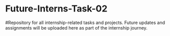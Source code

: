 # Future-Interns-Task-02
#Repository for all internship-related tasks and projects. Future updates and assignments will be uploaded here as part of the internship journey.

